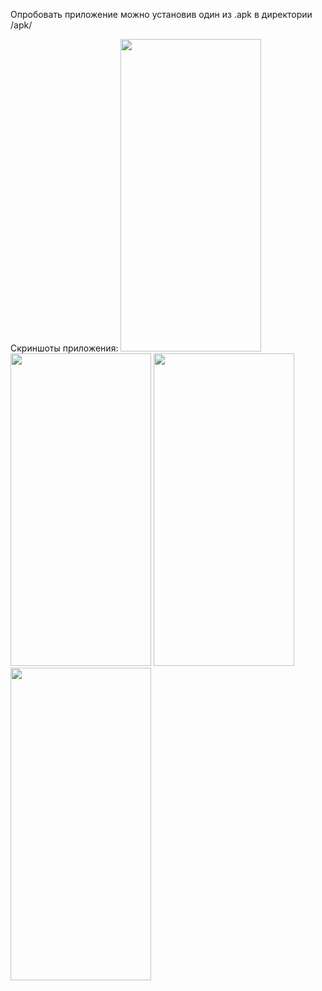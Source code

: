 Опробовать приложение можно установив один из .apk в директории /apk/

Скриншоты приложения:
<img src="https://github.com/s4ze/efficient-work-app/assets/126989735/e29d9a0c-c013-42db-838f-7a39727f8211" width="225" height="500">
<img src="https://github.com/s4ze/efficient-work-app/assets/126989735/e29d9a0c-c013-42db-838f-7a39727f8211" width="225" height="500">
<img src="https://github.com/s4ze/efficient-work-app/assets/126989735/4a1eb63b-d18d-48cf-b17b-150e69350370" width="225" height="500">
<img src="https://github.com/s4ze/efficient-work-app/assets/126989735/8afeace3-9049-43f7-a9f5-0e0a5a24fcb7" width="225" height="500">
